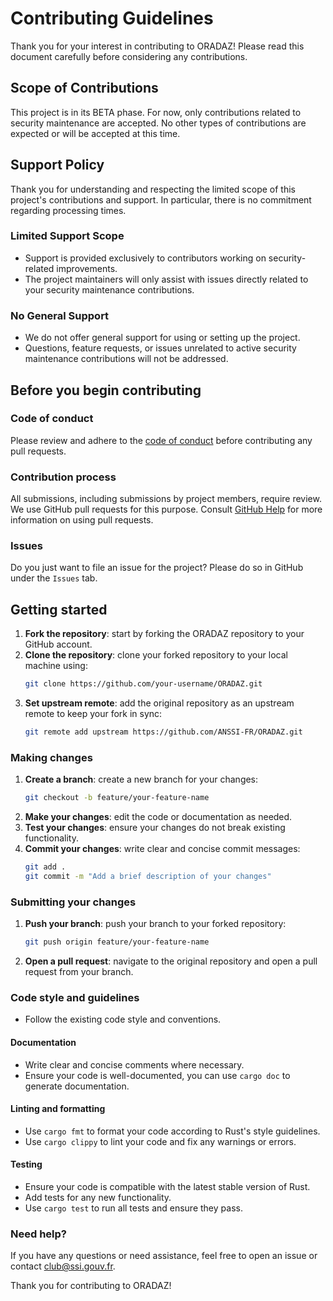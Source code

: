 # Contributing Guidelines

Thank you for your interest in contributing to ORADAZ! Please read this document
carefully before considering any contributions.

## Scope of Contributions

This project is in its BETA phase. For now, only contributions related to security maintenance are accepted. No
other types of contributions are expected or will be accepted at this time.

## Support Policy

Thank you for understanding and respecting the limited scope of this project's
contributions and support. In particular, there is no commitment regarding
processing times.

### Limited Support Scope

- Support is provided exclusively to contributors working on security-related
  improvements.
- The project maintainers will only assist with issues directly related to your
  security maintenance contributions.

### No General Support

- We do not offer general support for using or setting up the project.
- Questions, feature requests, or issues unrelated to active security
  maintenance contributions will not be addressed.

## Before you begin contributing

### Code of conduct

Please review and adhere to the [code of conduct](CODE_OF_CONDUCT.md) before contributing any pull requests.

### Contribution process

All submissions, including submissions by project members, require review. We use GitHub pull requests for this purpose. Consult [GitHub Help][pull-requests] for more information on using pull requests.

### Issues

Do you just want to file an issue for the project? Please do so in GitHub under the `Issues` tab.

[pull-requests]: https://help.github.com/articles/about-pull-requests/

## Getting started

1. **Fork the repository**: start by forking the ORADAZ repository to your GitHub account.
2. **Clone the repository**: clone your forked repository to your local machine using:
   ```bash
   git clone https://github.com/your-username/ORADAZ.git
   ```
3. **Set upstream remote**: add the original repository as an upstream remote to keep your fork in sync:
   ```bash
   git remote add upstream https://github.com/ANSSI-FR/ORADAZ.git
   ```

### Making changes

1. **Create a branch**: create a new branch for your changes:
   ```bash
   git checkout -b feature/your-feature-name
   ```
2. **Make your changes**: edit the code or documentation as needed.
3. **Test your changes**: ensure your changes do not break existing functionality.
4. **Commit your changes**: write clear and concise commit messages:
   ```bash
   git add .
   git commit -m "Add a brief description of your changes"
   ```

### Submitting your changes

1. **Push your branch**: push your branch to your forked repository:
   ```bash
   git push origin feature/your-feature-name
   ```
2. **Open a pull request**: navigate to the original repository and open a pull request from your branch.

### Code style and guidelines

- Follow the existing code style and conventions.

#### Documentation

- Write clear and concise comments where necessary.
- Ensure your code is well-documented, you can use `cargo doc` to generate documentation.

#### Linting and formatting

- Use `cargo fmt` to format your code according to Rust's style guidelines.
- Use `cargo clippy` to lint your code and fix any warnings or errors.

#### Testing

- Ensure your code is compatible with the latest stable version of Rust.
- Add tests for any new functionality.
- Use `cargo test` to run all tests and ensure they pass.

### Need help?

If you have any questions or need assistance, feel free to open an issue or contact club@ssi.gouv.fr.

Thank you for contributing to ORADAZ!
